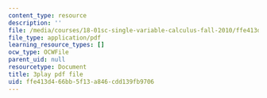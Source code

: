 ```yaml
---
content_type: resource
description: ''
file: /media/courses/18-01sc-single-variable-calculus-fall-2010/ffe413d466bb5f13a846cdd139fb9706_UsGBIfjUK7U.pdf
file_type: application/pdf
learning_resource_types: []
ocw_type: OCWFile
parent_uid: null
resourcetype: Document
title: 3play pdf file
uid: ffe413d4-66bb-5f13-a846-cdd139fb9706
---
```

